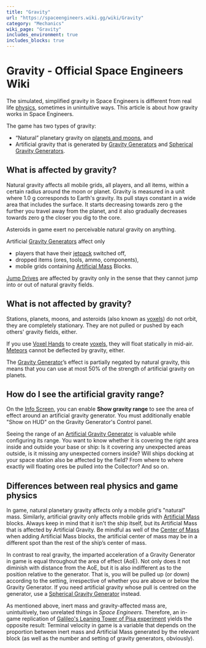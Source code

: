 ```yaml
---
title: "Gravity"
url: "https://spaceengineers.wiki.gg/wiki/Gravity"
category: "Mechanics"
wiki_page: "Gravity"
includes_environment: true
includes_blocks: true
---
```


# Gravity - Official Space Engineers Wiki

The simulated, simplified gravity in Space Engineers is different from real life [physics](https://spaceengineers.wiki.gg/wiki/Physics "Physics"), sometimes in unintuitive ways. This article is about how gravity works in Space Engineers.

The game has two types of gravity:

*   “Natural” planetary gravity on [planets and moons](https://spaceengineers.wiki.gg/wiki/Planets "Planets"), and
*   Artificial gravity that is generated by [Gravity Generators](https://spaceengineers.wiki.gg/wiki/Gravity_Generator "Gravity Generator") and [Spherical Gravity Generators](https://spaceengineers.wiki.gg/wiki/Spherical_Gravity_Generator "Spherical Gravity Generator").

## What is affected by gravity?

Natural gravity affects all mobile grids, all players, and all items, within a certain radius around the moon or planet. Gravity is measured in a unit where 1.0 g corresponds to Earth's gravity. Its pull stays constant in a wide area that includes the surface. It starts decreasing towards zero g the further you travel away from the planet, and it also gradually decreases towards zero g the closer you dig to the core.

Asteroids in game exert no perceivable natural gravity on anything.

Artificial [Gravity Generators](https://spaceengineers.wiki.gg/wiki/Gravity_Generator "Gravity Generator") affect only

*   players that have their [jetpack](https://spaceengineers.wiki.gg/wiki/Jetpack "Jetpack") switched off,
*   dropped items (ores, tools, ammo, components),
*   mobile grids containing [Artificial Mass](https://spaceengineers.wiki.gg/wiki/Artificial_Mass "Artificial Mass") Blocks.

[Jump Drives](https://spaceengineers.wiki.gg/wiki/Jump_Drive "Jump Drive") are affected by gravity only in the sense that they cannot jump into or out of natural gravity fields.

## What is not affected by gravity?

Stations, planets, moons, and asteroids (also known as [voxels](https://spaceengineers.wiki.gg/wiki/Voxels "Voxels")) do not orbit, they are completely stationary. They are not pulled or pushed by each others' gravity fields, either.

If you use [Voxel Hands](https://spaceengineers.wiki.gg/wiki/Voxel_Hands "Voxel Hands") to create [voxels](https://spaceengineers.wiki.gg/wiki/Voxels "Voxels"), they will float statically in mid-air. [Meteors](https://spaceengineers.wiki.gg/wiki/Meteor "Meteor") cannot be deflected by gravity, either.

The [Gravity Generator](https://spaceengineers.wiki.gg/wiki/Gravity_Generator "Gravity Generator")’s effect is partially negated by natural gravity, this means that you can use at most 50% of the strength of artificial gravity on planets.

## How do I see the artificial gravity range?

On the [Info Screen](https://spaceengineers.wiki.gg/wiki/Info_Screen "Info Screen"), you can enable **Show gravity range** to see the area of effect around an artificial gravity generator. You must additionally enable "Show on HUD" on the Gravity Generator's Control panel.

Seeing the range of an [Artificial Gravity Generator](https://spaceengineers.wiki.gg/wiki/Gravity_Generator "Gravity Generator") is valuable while configuring its range. You want to know whether it is covering the right area inside and outside your base or ship: Is it covering any unexpected areas outside, is it missing any unexpected corners inside? Will ships docking at your space station also be affected by the field? From where to where exactly will floating ores be pulled into the Collector? And so on.

## Differences between real physics and game physics

In game, natural planetary gravity affects only a mobile grid's "natural" mass. Similarly, artificial gravity only affects mobile grids with [Artificial Mass](https://spaceengineers.wiki.gg/wiki/Artificial_Mass "Artificial Mass") blocks. Always keep in mind that it isn't the ship itself, but its Artificial Mass that is affected by Artificial Gravity. Be mindful as well of the [Center of Mass](https://spaceengineers.wiki.gg/wiki/Center_of_Mass "Center of Mass") when adding Artificial Mass blocks, the artificial center of mass may be in a different spot than the rest of the ship’s center of mass.

In contrast to real gravity, the imparted acceleration of a Gravity Generator in game is equal throughout the area of effect (AoE). Not only does it not diminish with distance from the AoE, but it is also indifferent as to the position relative to the generator. That is, you will be pulled up (or down) according to the setting, irrespective of whether you are above or below the Gravity Generator. If you need artificial gravity whose pull is centred on the generator, use a [Spherical Gravity Generator](https://spaceengineers.wiki.gg/wiki/Spherical_Gravity_Generator "Spherical Gravity Generator") instead.

As mentioned above, inert mass and gravity-affected mass are, unintuitively, two unrelated things in _Space Engineers_. Therefore, an in-game replication of [Galileo's Leaning Tower of Pisa experiment](https://en.wikipedia.org/wiki/Galileo%27s_Leaning_Tower_of_Pisa_experiment "wikipedia:Galileo's Leaning Tower of Pisa experiment") yields the opposite result: Terminal velocity in game is a variable that depends on the proportion between inert mass and Artificial Mass generated by the relevant block (as well as the number and setting of gravity generators, obviously).